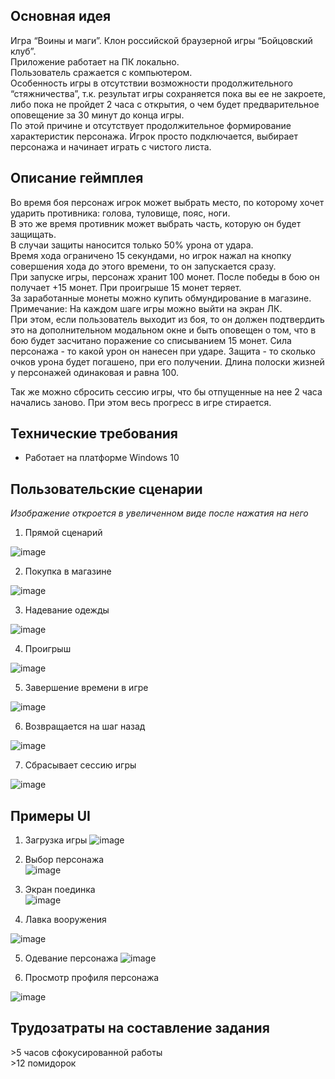 ## Основная идея

Игра “Воины и маги”. Клон российской браузерной игры “Бойцовский клуб”.  
Приложение работает на ПК локально.   
Пользователь сражается с компьютером.   
Особенность игры в отсутствии возможности продолжительного “стяжничества”, т.к. результат игры сохраняется пока вы ее не закроете, либо пока не пройдет 2 часа с открытия, о чем будет предварительное оповещение за 30 минут до конца игры.  
По этой причине и отсутствует продолжительное формирование характеристик персонажа. Игрок просто подключается, выбирает персонажа и начинает играть с чистого листа. 

## Описание геймплея

Во время боя персонаж игрок может выбрать место, по которому хочет ударить противника: голова, туловище, пояс, ноги.   
В это же время противник может выбрать часть, которую он будет защищать.   
В случаи защиты наносится только 50% урона от удара.  
Время хода ограничено 15 секундами, но игрок нажал на кнопку совершения хода до этого времени, то он запускается сразу.  
При запуске игры, персонаж хранит 100 монет. После победы в бою он получает +15 монет. При проигрыше 15 монет теряет.   
За заработанные монеты можно купить обмундирование в магазине.   
Примечание: На каждом шаге игры можно выйти на экран ЛК.  
При этом, если пользователь выходит из боя, то он должен подтвердить это на дополнительном модальном окне и быть оповещен о том, что в бою будет засчитано поражение со списыванием 15 монет.
Cила персонажа - то какой урон он нанесен при ударе.
Защита - то сколько очков урона будет погашено, при его получении.
Длина полоски жизней у персонажей одинаковая и равна 100.

Так же можно сбросить сессию игры, что бы отпущенные на нее 2 часа начались заново. При этом весь прогресс в игре стирается.


## Технические требования
- Работает на платформе Windows 10

## Пользовательские сценарии
*Изображение откроется в увеличенном виде после нажатия на него*
1. Прямой сценарий  

![image](https://user-images.githubusercontent.com/37352353/212494787-fa446428-bdb0-499d-98cd-bffdffd8da48.png)

2. Покупка в магазине  

![image](https://user-images.githubusercontent.com/37352353/212495451-969bc4c2-7dab-432f-a489-a46256e91bb4.png)

3. Надевание одежды

![image](https://user-images.githubusercontent.com/37352353/212495475-e10848a1-6558-452e-b856-790ed3e32a00.png)

4. Проигрыш

![image](https://user-images.githubusercontent.com/37352353/212495500-4b02075b-0a99-4f13-854c-ab4c597e767b.png)

5. Завершение времени в игре

![image](https://user-images.githubusercontent.com/37352353/212495523-a1453939-1a07-478b-a7c8-a0dff4e9f554.png)

6. Возвращается на шаг назад

![image](https://user-images.githubusercontent.com/37352353/212495557-89c1d3b2-9a16-4ecd-b2dd-52d118de2392.png)

7. Сбрасывает сессию игры

![image](https://user-images.githubusercontent.com/37352353/212495693-db88a1fc-6468-43a0-a4ca-4318cafb40f4.png)


## Примеры UI
1. Загрузка игры
![image](https://user-images.githubusercontent.com/37352353/212495767-fee42f42-c963-4687-8263-106d460e2044.png)


2. Выбор персонажа  
![image](https://user-images.githubusercontent.com/37352353/212495783-c6ac8605-a735-49f8-97e5-8cee5a3af8e6.png)

3. Экран поединка  
![image](https://user-images.githubusercontent.com/37352353/212495799-a626175d-414f-44d9-be8b-06ccaa328817.png)

4. Лавка вооружения

![image](https://user-images.githubusercontent.com/37352353/212495828-7f146e81-7401-4274-8188-58477c20c5e6.png)

5. Одевание персонажа
![image](https://user-images.githubusercontent.com/37352353/212495849-60c53b75-4c8c-4a91-bce0-4bfb7dc5fbf8.png)

6. Просмотр профиля персонажа

![image](https://user-images.githubusercontent.com/37352353/212495861-bada4ea2-7787-4744-a1a1-b14fb137a6ec.png)

## Трудозатраты на составление задания
\>5 часов сфокусированной работы   
\>12 помидорок
